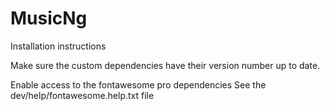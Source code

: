 # MusicNg

Installation instructions

Make sure the custom dependencies have their version number up to date.

Enable access to the fontawesome pro dependencies
See the dev/help/fontawesome.help.txt file